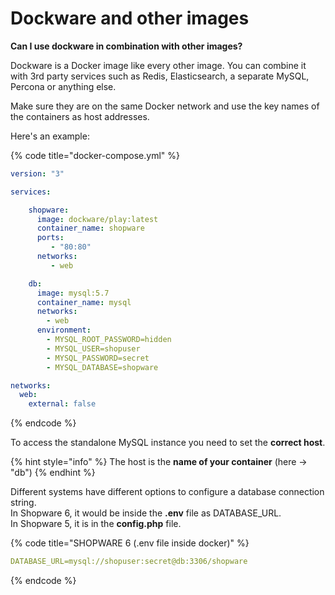 # Dockware and other images

**Can I use dockware in combination with other images?**

Dockware is a Docker image like every other image. You can combine it with 3rd party services such as Redis, Elasticsearch, a separate MySQL, Percona or anything else.

Make sure they are on the same Docker network and use the key names of the containers as host addresses.

Here's an example:

{% code title="docker-compose.yml" %}
```yaml
version: "3"

services:

    shopware:
      image: dockware/play:latest
      container_name: shopware
      ports:
         - "80:80"
      networks:
         - web

    db:
      image: mysql:5.7
      container_name: mysql
      networks:
        - web
      environment:
        - MYSQL_ROOT_PASSWORD=hidden
        - MYSQL_USER=shopuser
        - MYSQL_PASSWORD=secret
        - MYSQL_DATABASE=shopware

networks:
  web:
    external: false
```
{% endcode %}

To access the standalone MySQL instance you need to set the **correct host**.

{% hint style="info" %}
The host is the **name of your container** (here -> "db")
{% endhint %}

Different systems have different options to configure a database connection string.\
In Shopware 6, it would be inside the **.env** file as DATABASE_URL.\
In Shopware 5, it is in the **config.php** file.

{% code title="SHOPWARE 6 (.env file inside docker)" %}
```yaml
DATABASE_URL=mysql://shopuser:secret@db:3306/shopware
```
{% endcode %}
